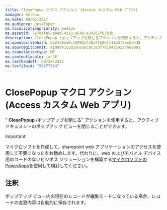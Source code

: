 ```yaml
---
title: ClosePopup マクロ アクション (Access カスタム Web アプリ)
manager: kelbow
ms.date: 09/05/2017
ms.audience: Developer
ms.localizationpriority: medium
ms.assetid: 7a7dafe5-aa4d-4213-a54b-e24161f83b3b
description: ClosePopup /ポップアップを閉じるアクションを使用すると、アクティブ ドキュメントのポップアップ ビューを閉じることができます。
ms.openlocfilehash: bb23a0ea8c43903df38a71b8ef111b3f3ecbbe38
ms.sourcegitcommit: a1d9041c20256616c9c183f7d1049142a7ac6991
ms.translationtype: MT
ms.contentlocale: ja-JP
ms.lasthandoff: 09/24/2021
ms.locfileid: "59577724"
---
```

# <a name="closepopup-macro-action-access-custom-web-app"></a>ClosePopup マクロ アクション (Access カスタム Web アプリ)

" **ClosePopup** /ポップアップを閉じる" アクションを使用すると、アクティブ ドキュメントのポップアップ ビューを閉じることができます。 
  
> [!IMPORTANT]
> マイクロソフトを作成して、sharepoint web アプリケーションのアクセスを使用して不要になったをお勧めします。代わりに、web およびモバイル デバイス用のコードのないビジネス ソリューションを構築する[マイクロソフトの PowerApps](https://powerapps.microsoft.com/en-us/)を使用して検討してください。 
  
## <a name="remarks"></a>注釈

ポップアップ ビュー内の現在のレコードが編集モードになっている場合、レコードの変更内容は自動的に保存されます。
  

